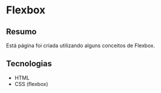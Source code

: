 # Flexbox
## Resumo
Está página foi criada utilizando alguns conceitos de Flexbox.
## Tecnologias
- HTML
- CSS (flexbox)